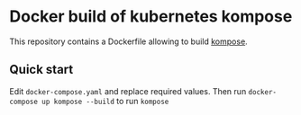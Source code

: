# Docker build of kubernetes kompose
This repository contains a Dockerfile allowing to build [kompose](https://github.com/kubernetes/kompose).

## Quick start
Edit `docker-compose.yaml` and replace required values. Then run `docker-compose up kompose --build` to run `kompose`
